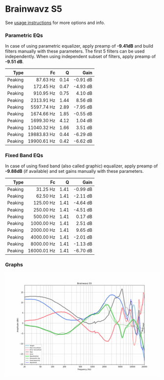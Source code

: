 # Brainwavz S5
See [usage instructions](https://github.com/jaakkopasanen/AutoEq#usage) for more options and info.

### Parametric EQs
In case of using parametric equalizer, apply preamp of **-9.41dB** and build filters manually
with these parameters. The first 5 filters can be used independently.
When using independent subset of filters, apply preamp of **-9.51 dB**.

| Type    | Fc          |    Q | Gain     |
|--------:|------------:|-----:|---------:|
| Peaking | 87.63 Hz    | 0.14 | -0.91 dB |
| Peaking | 172.45 Hz   | 0.47 | -4.93 dB |
| Peaking | 910.95 Hz   | 0.75 | 4.10 dB  |
| Peaking | 2313.91 Hz  | 1.44 | 8.56 dB  |
| Peaking | 5597.74 Hz  | 2.89 | -7.95 dB |
| Peaking | 1674.66 Hz  | 1.85 | -0.55 dB |
| Peaking | 1699.30 Hz  | 4.12 | 1.04 dB  |
| Peaking | 11040.32 Hz | 1.66 | 3.51 dB  |
| Peaking | 19883.83 Hz | 0.44 | -6.29 dB |
| Peaking | 19900.61 Hz | 0.42 | -6.62 dB |

### Fixed Band EQs
In case of using fixed band (also called graphic) equalizer, apply preamp of **-9.88dB**
(if available) and set gains manually with these parameters.

| Type    | Fc          |    Q | Gain     |
|--------:|------------:|-----:|---------:|
| Peaking | 31.25 Hz    | 1.41 | -0.99 dB |
| Peaking | 62.50 Hz    | 1.41 | -2.11 dB |
| Peaking | 125.00 Hz   | 1.41 | -4.64 dB |
| Peaking | 250.00 Hz   | 1.41 | -4.51 dB |
| Peaking | 500.00 Hz   | 1.41 | 0.17 dB  |
| Peaking | 1000.00 Hz  | 1.41 | 2.51 dB  |
| Peaking | 2000.00 Hz  | 1.41 | 9.65 dB  |
| Peaking | 4000.00 Hz  | 1.41 | -2.01 dB |
| Peaking | 8000.00 Hz  | 1.41 | -1.13 dB |
| Peaking | 16000.01 Hz | 1.41 | -6.70 dB |

### Graphs
![](./Brainwavz%20S5.png)